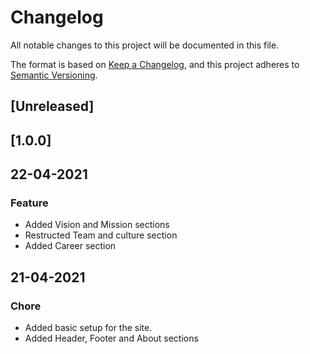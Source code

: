 # Changelog
All notable changes to this project will be documented in this file.

The format is based on [Keep a Changelog](https://keepachangelog.com/en/1.0.0/),
and this project adheres to [Semantic Versioning](https://semver.org/spec/v2.0.0.html).

## [Unreleased]

## [1.0.0] 

## 22-04-2021

### Feature

- Added Vision and Mission sections
- Restructed Team and culture section
- Added Career section

## 21-04-2021

### Chore

- Added basic setup for the site.
- Added Header, Footer and About sections